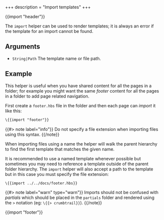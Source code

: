 +++
description = "Import templates"
+++

{{import "header"}}

The `import` helper can be used to render templates; it is always an error if the template for an import cannot be found.

## Arguments

* `String|Path` The template name or file path.

## Example

This helper is useful when you have shared content for all the pages in a folder; for example you might want the same *footer* content for all the pages in a folder to add page related navigation.

First create a `footer.hbs` file in the folder and then each page can *import* it like this:

```handlebars
\{{import "footer"}}
```

{{#> note label="info"}}
Do not specify a file extension when importing files using this syntax.
{{/note}}

When importing files using a name the helper will walk the parent hierarchy to find the first template that matches the given name.

It is recommended to use a named template whenever possible but sometimes you may need to reference a template outside of the parent folder hierarchy. The `import` helper will also accept a path to the template but in this case you must specify the file extension:

```handlebars
\{{import ../../docs/footer.hbs}}
```

{{#> note label="warn" type="warn"}}
Imports should not be confused with *partials* which should be placed in the `partials` folder and rendered using the `>` notation (eg: `\{{> crumbtrail}}`).
{{/note}}

{{import "footer"}}
